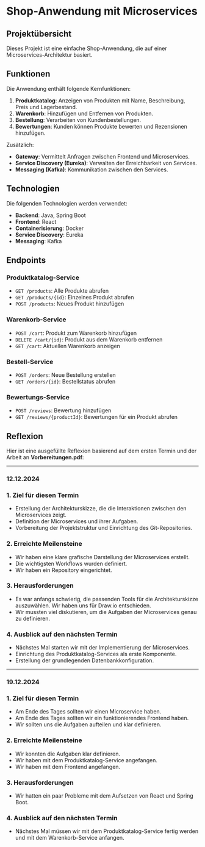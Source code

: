 # **Shop-Anwendung mit Microservices**

## **Projektübersicht**
Dieses Projekt ist eine einfache Shop-Anwendung, die auf einer Microservices-Architektur basiert.


## **Funktionen**
Die Anwendung enthält folgende Kernfunktionen:
1. **Produktkatalog**: Anzeigen von Produkten mit Name, Beschreibung, Preis und Lagerbestand.
2. **Warenkorb**: Hinzufügen und Entfernen von Produkten.
3. **Bestellung**: Verarbeiten von Kundenbestellungen.
4. **Bewertungen**: Kunden können Produkte bewerten und Rezensionen hinzufügen.

Zusätzlich:
- **Gateway**: Vermittelt Anfragen zwischen Frontend und Microservices.
- **Service Discovery (Eureka)**: Verwalten der Erreichbarkeit von Services.
- **Messaging (Kafka)**: Kommunikation zwischen den Services.


## **Technologien**
Die folgenden Technologien werden verwendet:
- **Backend**: Java, Spring Boot
- **Frontend**: React
- **Containerisierung**: Docker
- **Service Discovery**: Eureka
- **Messaging**: Kafka


## **Endpoints**
### **Produktkatalog-Service**
- `GET /products`: Alle Produkte abrufen
- `GET /products/{id}`: Einzelnes Produkt abrufen
- `POST /products`: Neues Produkt hinzufügen

### **Warenkorb-Service**
- `POST /cart`: Produkt zum Warenkorb hinzufügen
- `DELETE /cart/{id}`: Produkt aus dem Warenkorb entfernen
- `GET /cart`: Aktuellen Warenkorb anzeigen

### **Bestell-Service**
- `POST /orders`: Neue Bestellung erstellen
- `GET /orders/{id}`: Bestellstatus abrufen

### **Bewertungs-Service**
- `POST /reviews`: Bewertung hinzufügen
- `GET /reviews/{productId}`: Bewertungen für ein Produkt abrufen


## **Reflexion**

Hier ist eine ausgefüllte Reflexion basierend auf dem ersten Termin und der Arbeit an **Vorbereitungen.pdf**:

---

### 12.12.2024

### **1. Ziel für diesen Termin**
- Erstellung der Architekturskizze, die die Interaktionen zwischen den Microservices zeigt.
- Definition der Microservices und ihrer Aufgaben.
- Vorbereitung der Projektstruktur und Einrichtung des Git-Repositories.

### **2. Erreichte Meilensteine**
- Wir haben eine klare grafische Darstellung der Microservices erstellt.
- Die wichtigsten Workflows wurden definiert.
- Wir haben ein Repository eingerichtet.

### **3. Herausforderungen**
- Es war anfangs schwierig, die passenden Tools für die Architekturskizze auszuwählen. Wir haben uns für Draw.io entschieden.
- Wir mussten viel diskutieren, um die Aufgaben der Microservices genau zu definieren.

### **4. Ausblick auf den nächsten Termin**
- Nächstes Mal starten wir mit der Implementierung der Microservices.
- Einrichtung des Produktkatalog-Services als erste Komponente.
- Erstellung der grundlegenden Datenbankkonfiguration.

---

### 19.12.2024

### **1. Ziel für diesen Termin**
- Am Ende des Tages sollten wir einen Microservice haben.
- Am Ende des Tages sollten wir ein funktionierendes Frontend haben.
- Wir sollten uns die Aufgaben aufteilen und klar definieren.

### **2. Erreichte Meilensteine**
- Wir konnten die Aufgaben klar definieren.
- Wir haben mit dem Produktkatalog-Service angefangen.
- Wir haben mit dem Frontend angefangen.

### **3. Herausforderungen**
- Wir hatten ein paar Probleme mit dem Aufsetzen von React und Spring Boot.

### **4. Ausblick auf den nächsten Termin**
- Nächstes Mal müssen wir mit dem Produktkatalog-Service fertig werden und mit dem Warenkorb-Service anfangen.

